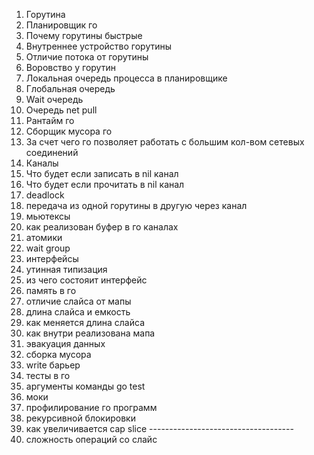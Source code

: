 1. Горутина
2. Планировщик го
3. Почему горутины быстрые
4. Внутреннее устройство горутины
5. Отличие потока от горутины
6. Воровство у горутин
7. Локальная очередь процесса в планировщике
8. Глобальная очередь
9. Wait очередь
10. Очередь net pull
11. Рантайм го
12. Сборщик мусора го
13. За счет чего го позволяет работать с большим кол-вом сетевых соединений
14. Каналы
15. Что будет если записать в nil канал
16. Что будет если прочитать в nil канал
17. deadlock
18. передача из одной горутины в другую через канал
19. мьютексы
20. как реализован буфер в го каналах
21. атомики
22. wait group
23. интерфейсы
24. утинная типизация
25. из чего состояит интерфейс
26. память в го
27. отличие слайса от мапы
28. длина слайса и емкость
29. как меняется длина слайса
30. как внутри реализована мапа
31. эвакуация данных
32. сборка мусора
33. write барьер
34. тесты в го
35. аргументы команды go test
36. моки
37. профилирование го программ
38.  рекурсивной блокировки
39. как увеличивается cap slice ------------------------------------
40. сложность операций со слайс